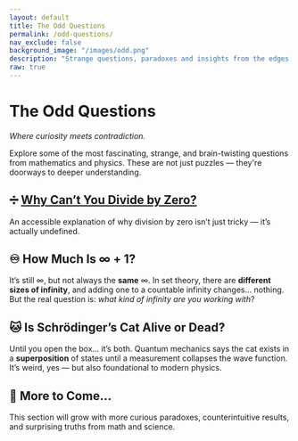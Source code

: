 ```yaml
---
layout: default
title: The Odd Questions
permalink: /odd-questions/
nav_exclude: false
background_image: "/images/odd.png"
description: "Strange questions, paradoxes and insights from the edges of mathematics and physics."
raw: true
---
```


<div class="content-box">

# The Odd Questions

_Where curiosity meets contradiction._

Explore some of the most fascinating, strange, and brain-twisting questions from mathematics and physics. These are not just puzzles — they're doorways to deeper understanding.

## ➗ [Why Can’t You Divide by Zero?](/odd-questions/divide-by-zero/)

An accessible explanation of why division by zero isn’t just tricky — it’s actually undefined.

<div class="content-box">

## ♾️ How Much Is ∞ + 1?

It’s still ∞, but not always the **same** ∞. In set theory, there are **different sizes of infinity**, and adding one to a countable infinity changes... nothing.  
But the real question is: _what kind of infinity are you working with_?

</div>

<div class="content-box">

## 🐱 Is Schrödinger’s Cat Alive or Dead?

Until you open the box... it’s both. Quantum mechanics says the cat exists in a **superposition** of states until a measurement collapses the wave function.  
It’s weird, yes — but also foundational to modern physics.

</div>

<div class="content-box">

## 🔮 More to Come...

This section will grow with more curious paradoxes, counterintuitive results, and surprising truths from math and science.

</div>
